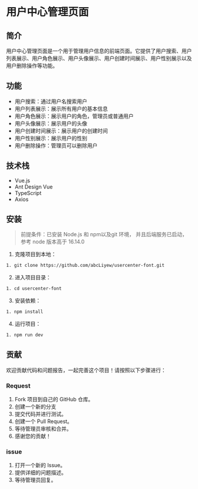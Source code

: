 # 用户中心管理页面

## 简介

用户中心管理页面是一个用于管理用户信息的前端页面。它提供了用户搜索、用户列表展示、用户角色展示、用户头像展示、用户创建时间展示、用户性别展示以及用户删除操作等功能。

## 功能

- 用户搜索：通过用户名搜索用户
- 用户列表展示：展示所有用户的基本信息
- 用户角色展示：展示用户的角色，管理员或普通用户
- 用户头像展示：展示用户的头像
- 用户创建时间展示：展示用户的创建时间
- 用户性别展示：展示用户的性别
- 用户删除操作：管理员可以删除用户

## 技术栈

- Vue.js
- Ant Design Vue
- TypeScript
- Axios

## 安装
> 前提条件：已安装 Node.js 和 npm以及git 环境，
> 并且后端服务已启动，参考
> node 版本高于 16.14.0
1. 克隆项目到本地：
```bash
1. git clone https://github.com/abcLiyew/usercenter-font.git
```
2. 进入项目目录：
```bash
1. cd usercenter-font
```
3. 安装依赖：
```bash
1. npm install
```
4. 运行项目：
```bash
1. npm run dev
```
## 贡献
欢迎贡献代码和问题报告，一起完善这个项目！请按照以下步骤进行：
### Request
1. Fork 项目到自己的 GitHub 仓库。
2. 创建一个新的分支
3. 提交代码并进行测试。
4. 创建一个 Pull Request。
5. 等待管理员审核和合并。
6. 感谢您的贡献！

### issue
1. 打开一个新的 Issue。
2. 提供详细的问题描述。
3. 等待管理员回复。

